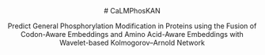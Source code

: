
<div align="center">
# <span>CaLMPhosKAN</span>
</div>
  
<p align="center">
  Predict General Phosphorylation Modification in Proteins using the Fusion of Codon-Aware Embeddings and Amino Acid-Aware Embeddings with Wavelet-based Kolmogorov–Arnold Network
</p>
